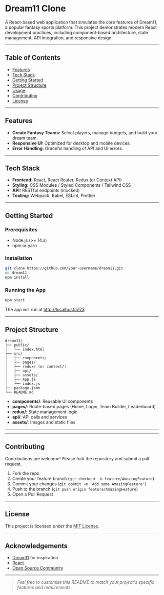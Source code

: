 # Dream11 Clone

A React-based web application that simulates the core features of Dream11, a popular fantasy sports platform. This project demonstrates modern React development practices, including component-based architecture, state management, API integration, and responsive design.

---

## Table of Contents

- [Features](#features)
- [Tech Stack](#tech-stack)
- [Getting Started](#getting-started)
- [Project Structure](#project-structure)
- [Usage](#usage)
- [Contributing](#contributing)
- [License](#license)

---

## Features

- **Create Fantasy Teams:** Select players, manage budgets, and build your dream team.
- **Responsive UI:** Optimized for desktop and mobile devices.
- **Error Handling:** Graceful handling of API and UI errors.

---

## Tech Stack

- **Frontend:** React, React Router, Redux (or Context API)
- **Styling:** CSS Modules / Styled Components / Tailwind CSS
- **API:** RESTful endpoints (mocked)
- **Tooling:** Webpack, Babel, ESLint, Prettier

---

## Getting Started

### Prerequisites

- Node.js (>= 14.x)
- npm or yarn

### Installation

```bash
git clone https://github.com/your-username/dream11.git
cd dream11
npm install
```

### Running the App

```bash
npm start
```

The app will run at [http://localhost:5173](http://localhost:5173).

---

## Project Structure

```
dream11/
├── public/
│   └── index.html
├── src/
│   ├── components/
│   ├── pages/
│   ├── redux/ (or context/)
│   ├── api/
│   ├── assets/
│   ├── App.js
│   └── index.js
├── package.json
└── README.md
```

- **components/**: Reusable UI components
- **pages/**: Route-based pages (Home, Login, Team Builder, Leaderboard)
- **redux/**: State management logic
- **api/**: API calls and services
- **assets/**: Images and static files

---

<!-- ## Usage

1. **Sign Up / Log In:** Create an account or log in to access features.
2. **Build Your Team:** Select players within the budget and submit your team.
3. **View Matches:** Track live scores and player performance.
4. **Leaderboard:** See your ranking among other users. -->

---

## Contributing

Contributions are welcome! Please fork the repository and submit a pull request.

1. Fork the repo
2. Create your feature branch (`git checkout -b feature/AmazingFeature`)
3. Commit your changes (`git commit -m 'Add some AmazingFeature'`)
4. Push to the branch (`git push origin feature/AmazingFeature`)
5. Open a Pull Request

---

## License

This project is licensed under the [MIT License](LICENSE).

---

## Acknowledgements

- [Dream11](https://www.dream11.com/) for inspiration
- [React](https://reactjs.org/)
- [Open Source Community](https://github.com/)

---

> _Feel free to customize this README to match your project's specific features and requirements._
